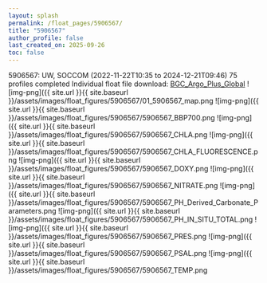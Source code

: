 ```yaml
---
layout: splash
permalink: /float_pages/5906567/
title: "5906567"
author_profile: false
last_created_on: 2025-09-26
toc: false
---
```

 
5906567: UW, SOCCOM (2022-11-22T10:35 to 2024-12-21T09:46)
75 profiles completed
Individual float file download: [BGC_Argo_Plus_Global](https://ftp.soest.hawaii.edu/bgc_argo_plus/Individual_Floats/outliers_removed/5906567_Sprof_processed.nc)
![img-png]({{ site.url }}{{ site.baseurl }}/assets/images/float_figures/5906567/01_5906567_map.png
![img-png]({{ site.url }}{{ site.baseurl }}/assets/images/float_figures/5906567/5906567_BBP700.png
![img-png]({{ site.url }}{{ site.baseurl }}/assets/images/float_figures/5906567/5906567_CHLA.png
![img-png]({{ site.url }}{{ site.baseurl }}/assets/images/float_figures/5906567/5906567_CHLA_FLUORESCENCE.png
![img-png]({{ site.url }}{{ site.baseurl }}/assets/images/float_figures/5906567/5906567_DOXY.png
![img-png]({{ site.url }}{{ site.baseurl }}/assets/images/float_figures/5906567/5906567_NITRATE.png
![img-png]({{ site.url }}{{ site.baseurl }}/assets/images/float_figures/5906567/5906567_PH_Derived_Carbonate_Parameters.png
![img-png]({{ site.url }}{{ site.baseurl }}/assets/images/float_figures/5906567/5906567_PH_IN_SITU_TOTAL.png
![img-png]({{ site.url }}{{ site.baseurl }}/assets/images/float_figures/5906567/5906567_PRES.png
![img-png]({{ site.url }}{{ site.baseurl }}/assets/images/float_figures/5906567/5906567_PSAL.png
![img-png]({{ site.url }}{{ site.baseurl }}/assets/images/float_figures/5906567/5906567_TEMP.png

